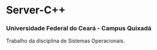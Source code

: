 # Server-C++
<b><h3>Universidade Federal do Ceará - Campus Quixadá</h3></b>
Trabalho da disciplina de Sistemas Operacionais.
